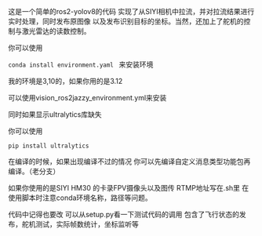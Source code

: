 这是一个简单的ros2-yolov8的代码
实现了从SIYI相机中拉流，并对拉流结果进行实时处理，同时发布原图像
以及发布识别目标的坐标。当然，还加上了舵机的控制与激光雷达的读数控制。


 你可以使用

`conda install environment.yaml `
来安装环境

我的环境是3,10的，如果你用的是3.12

可以使用vision_ros2jazzy_environment.yml来安装


同时如果显示ultralytics库缺失

你可以使用

`pip install ultralytics`

在编译的时候，如果出现编译不过的情况
你可以先编译自定义消息类型功能包再编译。（老分支）



如果你使用的是SIYI HM30 的卡录FPV摄像头以及图传
RTMP地址写在.sh里
在使用脚本时注意conda环境名称，路径等问题。

代码中记得也要改
可以从setup.py看一下测试代码的调用
包含了飞行状态的发布，舵机测试，实际帧数统计，坐标监听等

